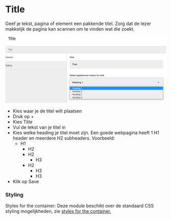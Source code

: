 # Title

Geef je tekst, pagina of element een pakkende titel. Zorg dat de lezer makkelijk de pagina kan scannen om te vinden wat die zoekt.



![](<../../.gitbook/assets/image (4).png>)

* Kies waar je de titel wilt plaatsen
* Druk op +
* Kies Title
* Vul de tekst van je titel in
* Kies welke heading je titel moet zijn. Een goede webpagina heeft 1 H1 header en meerdere H2 subheaders. Voorbeeld:
  * H1
    * H2
    * H2
      * H3
    * H2
      * H3
      * H3
* Klik op Save

### Styling

Styles for the container: Deze module beschikt over de standaard CSS styling mogelijkheden, zie [styles for the container.](../miscellaneous/styles-for-the-container.md)

